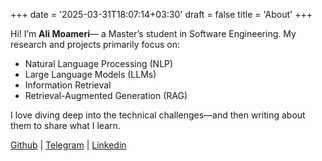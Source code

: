 +++
date = '2025-03-31T18:07:14+03:30'
draft = false
title = 'About'
+++

Hi! I’m **Ali Moameri**— a Master’s student in Software Engineering. My research and projects primarily focus on:

+ Natural Language Processing (NLP)
+ Large Language Models (LLMs)
+ Information Retrieval
+ Retrieval-Augmented Generation (RAG)

I love diving deep into the technical challenges—and then writing about them to share what I learn.

[Github](https://github.com/alimoameri) | [Telegram](https://t.me/mycsjourney) | [Linkedin](https://www.linkedin.com/in/ali-moameri-4345131b6/)